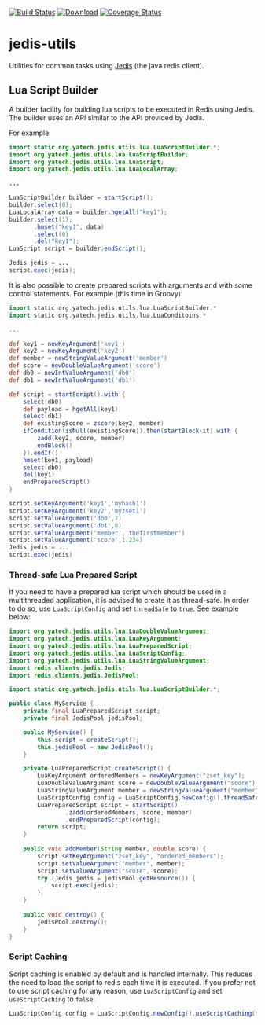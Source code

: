 [![Build Status](https://travis-ci.org/yatechorg/jedis-utils.svg)](https://travis-ci.org/yatechorg/jedis-utils)
[![Download](https://api.bintray.com/packages/yatech/maven/jedis-utils/images/download.svg)](https://bintray.com/yatech/maven/jedis-utils/_latestVersion)
[![Coverage Status](https://coveralls.io/repos/yatechorg/jedis-utils/badge.svg?branch=master&service=github)](https://coveralls.io/github/yatechorg/jedis-utils?branch=master)

# jedis-utils
Utilities for common tasks using [Jedis](https://github.com/xetorthio/jedis) (the java redis client).

## Lua Script Builder
A builder facility for building lua scripts to be executed in Redis using Jedis. 
The builder uses an API similar to the API provided by Jedis. 

For example:

```java
import static org.yatech.jedis.utils.lua.LuaScriptBuilder.*;
import org.yatech.jedis.utils.lua.LuaScriptBuilder;
import org.yatech.jedis.utils.lua.LuaScript;
import org.yatech.jedis.utils.lua.LuaLocalArray;

...

LuaScriptBuilder builder = startScript();
builder.select(0);
LuaLocalArray data = builder.hgetAll("key1");
builder.select(1);
       .hmset("key1", data)
       .select(0)
       .del("key1");
LuaScript script = builder.endScript();

Jedis jedis = ...
script.exec(jedis);
```

It is also possible to create prepared scripts with arguments and with some control statements.
For example (this time in Groovy):

```groovy
import static org.yatech.jedis.utils.lua.LuaScriptBuilder.*
import static org.yatech.jedis.utils.lua.LuaConditoins.*

...

def key1 = newKeyArgument('key1')
def key2 = newKeyArgument('key2')
def member = newStringValueArgument('member')
def score = newDoubleValueArgument('score')
def db0 = newIntValueArgument('db0')
def db1 = newIntValueArgument('db1')

def script = startScript().with {
    select(db0)
    def payload = hgetAll(key1)
    select(db1)
    def existingScore = zscore(key2, member)
    ifCondition(isNull(existingScore)).then(startBlock(it).with {
        zadd(key2, score, member)
        endBlock()
    }).endIf()
    hmset(key1, payload)
    select(db0)
    del(key1)
    endPreparedScript()
}

script.setKeyArgument('key1','myhash1')
script.setKeyArgument('key2','myzset1')
script.setValueArgument('db0',7)
script.setValueArgument('db1',8)
script.setValueArgument('member','thefirstmember')
script.setValueArgument('score',1.234)
Jedis jedis = ...
script.exec(jedis)
```

### Thread-safe Lua Prepared Script
If you need to have a prepared lua script which should be used in a multithreaded application, it is advised to create it as thread-safe. In order to do so, use `LuaScriptConfig` and set `threadSafe` to `true`. See example below:

```java
import org.yatech.jedis.utils.lua.LuaDoubleValueArgument;
import org.yatech.jedis.utils.lua.LuaKeyArgument;
import org.yatech.jedis.utils.lua.LuaPreparedScript;
import org.yatech.jedis.utils.lua.LuaScriptConfig;
import org.yatech.jedis.utils.lua.LuaStringValueArgument;
import redis.clients.jedis.Jedis;
import redis.clients.jedis.JedisPool;

import static org.yatech.jedis.utils.lua.LuaScriptBuilder.*;

public class MyService {
    private final LuaPreparedScript script;
    private final JedisPool jedisPool;

    public MyService() {
        this.script = createScript();
        this.jedisPool = new JedisPool();
    }

    private LuaPreparedScript createScript() {
        LuaKeyArgument orderedMembers = newKeyArgument("zset_key");
        LuaDoubleValueArgument score = newDoubleValueArgument("score");
        LuaStringValueArgument member = newStringValueArgument("member");
        LuaScriptConfig config = LuaScriptConfig.newConfig().threadSafe(true).build();
        LuaPreparedScript script = startScript()
                .zadd(orderedMembers, score, member)
                .endPreparedScript(config);
        return script;
    }
    
    public void addMember(String member, double score) {
        script.setKeyArgument("zset_key", "ordered_members");
        script.setValueArgument("member", member);
        script.setValueArgument("score", score);
        try (Jedis jedis = jedisPool.getResource()) {
            script.exec(jedis);
        }
    }
    
    public void destroy() {
        jedisPool.destroy();
    }
}
```

### Script Caching
Script caching is enabled by default and is handled internally. This reduces the need to load the script to redis each time it is executed. If you prefer not to use script caching for any reason, use `LuaScriptConfig` and set `useScriptCaching` to `false`:

```java
LuaScriptConfig config = LuaScriptConfig.newConfig().useScriptCaching(false).build();
```
